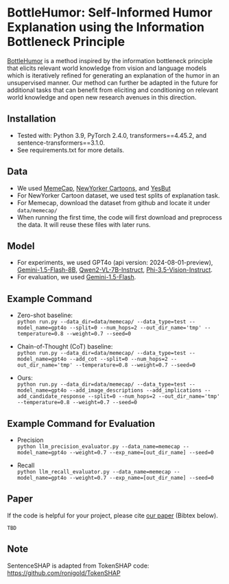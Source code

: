 # BottleHumor: Self-Informed Humor Explanation using the Information Bottleneck Principle
[BottleHumor]() is a method inspired by the information bottleneck principle that elicits relevant world knowledge from vision and language models which is iteratively refined for generating an explanation of the humor in an unsupervised manner. Our method can further be adapted in the future for additional tasks that can benefit from eliciting and conditioning on relevant world knowledge and open new research avenues in this direction.


## Installation

* Tested with: Python 3.9, PyTorch 2.4.0, transformers==4.45.2, and sentence-transformers==3.1.0.
* See requirements.txt for more details.


## Data

* We used [MemeCap](https://github.com/eujhwang/meme-cap), [NewYorker Cartoons](https://huggingface.co/datasets/jmhessel/newyorker_caption_contest), and [YesBut](https://huggingface.co/datasets/bansalaman18/yesbut)
* For NewYorker Cartoon dataset, we used test splits of explanation task.
* For Memecap, download the dataset from github and locate it under `data/memecap/`
* When running the first time, the code will first download and preprocess the data. It will reuse these files with later runs.

## Model

* For experiments, we used GPT4o (api version: 2024-08-01-preview), [Gemini-1.5-Flash-8B](https://ai.google.dev/gemini-api/docs/pricing), [Qwen2-VL-7B-Instruct](https://huggingface.co/Qwen/Qwen2-VL-7B-Instruct), [Phi-3.5-Vision-Instruct](https://huggingface.co/microsoft/Phi-3.5-vision-instruct).
* For evaluation, we used [Gemini-1.5-Flash](https://ai.google.dev/gemini-api/docs/pricing).

## Example Command

* Zero-shot baseline: <br />
`python run.py --data_dir=data/memecap/ --data_type=test --model_name=gpt4o --split=0 --num_hops=2 --out_dir_name='tmp' --temperature=0.8 --weight=0.7 --seed=0`

* Chain-of-Thought (CoT) baseline: <br />
`python run.py --data_dir=data/memecap/ --data_type=test --model_name=gpt4o --add_cot --split=0 --num_hops=2 --out_dir_name='tmp' --temperature=0.8 --weight=0.7 --seed=0`

* Ours: <br />
`python run.py --data_dir=data/memecap/ --data_type=test --model_name=gpt4o --add_image_descriptions --add_implications --add_candidate_response --split=0 --num_hops=2 --out_dir_name='tmp' --temperature=0.8 --weight=0.7 --seed=0`


## Example Command for Evaluation

* Precision <br />
`python llm_precision_evaluator.py --data_name=memecap --model_name=gpt4o --weight=0.7 --exp_name=[out_dir_name] --seed=0`

* Recall <br />
`python llm_recall_evaluator.py --data_name=memecap --model_name=gpt4o --weight=0.7 --exp_name=[out_dir_name] --seed=0`

## Paper

If the code is helpful for your project, please cite [our paper]() (Bibtex below).
```
TBD
```

## Note

SentenceSHAP is adapted from TokenSHAP code: https://github.com/ronigold/TokenSHAP